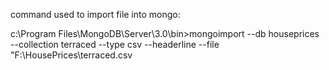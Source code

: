 command used to import file into mongo:

c:\Program Files\MongoDB\Server\3.0\bin>mongoimport --db houseprices --collection terraced --type csv --headerline --file "F:\HousePrices\terraced.csv

